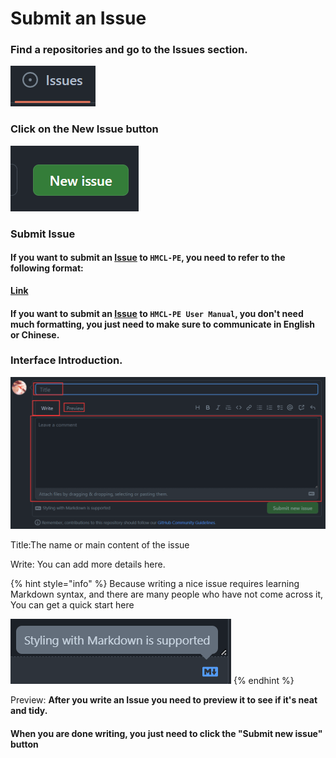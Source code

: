 # Submit an Issue

### Find a repositories and go to the Issues section.

![](<../../.gitbook/assets/image (16).png>)

### Click on the New Issue button

![](<../../.gitbook/assets/image (15).png>)

### Submit Issue

#### If you **want to** submit an [Issue](https://github.com/Tungstend/HMCL-PE-CN/issues) to `HMCL-PE`, you need to refer to the following format:

****[**Link**](https://github.com/Tungstend/HMCL-PE-CN/issues)****

#### If you **want to** submit an [Issue](https://github.com/panda-lsy/HMCL-PE-User-Manual/issues/new) to `HMCL-PE User Manual`, you don't need much formatting, you just need to make sure to communicate in English or Chinese.

### Interface Introduction.

![](<../../.gitbook/assets/image (21).png>)

Title:The name or main content of the issue

Write: You can add more details here.

{% hint style="info" %}
Because writing a nice issue requires learning Markdown syntax, and there are many people who have not come across it, You can get a quick start here

![](<../../.gitbook/assets/image (10).png>)
{% endhint %}

Preview: **After you write an Issue you need to preview it to see if it's neat and tidy.**

#### When you are done writing, you just need to click the "Submit new issue" button
